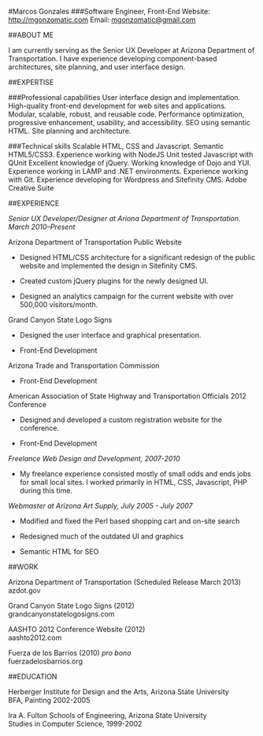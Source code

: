 #Marcos Gonzales
###Software Engineer, Front-End
Website:  http://mgonzomatic.com
Email: mgonzomatic@gmail.com

##ABOUT ME

I am currently serving as the Senior UX Developer at Arizona Department of Transportation. I have experience developing component-based architectures, site planning, and user interface design. 

##EXPERTISE

###Professional capabilities
User interface design and implementation.
High-quality front-end development for web sites and applications.
Modular, scalable, robust, and reusable code.
Performance optimization, progressive enhancement, usability, and accessibility.
SEO using semantic HTML.
Site planning and architecture.


###Technical skills
Scalable HTML, CSS and Javascript.
Semantic HTML5/CSS3.
Experience working with NodeJS
Unit tested Javascript with QUnit
Excellent knowledge of jQuery.
Working knowledge of Dojo and YUI.
Experience working in LAMP and .NET environments.
Experience working with Git.
Experience developing for Wordpress and Sitefinity CMS.
Adobe Creative Suite


##EXPERIENCE

*Senior UX Developer/Designer*
*at Ariona Department of Transportation. March 2010–Present*

Arizona Department of Transportation Public Website  

* Designed HTML/CSS architecture for a significant redesign of the public website and implemented the design in Sitefinity CMS.

* Created custom jQuery plugins for the newly designed UI.

* Designed an analytics campaign for the current website with over 500,000 visitors/month.


Grand Canyon State Logo Signs  

* Designed the user interface and graphical presentation.

* Front-End Development


Arizona Trade and Transportation Commission  

* Front-End Development


American Association of State Highway and Transportation Officials 2012 Conference  

* Designed and developed a custom registration website for the conference.

* Front-End Development



*Freelance Web Design and Development, 2007-2010*  

* My freelance experience consisted mostly of small odds and ends jobs for small local sites.  I worked primarily in HTML, CSS, Javascript, PHP during this time.


*Webmaster at Arizona Art Supply, July 2005 - July 2007*

* Modified and fixed the Perl based shopping cart and on-site search

* Redesigned much of the outdated UI and graphics

* Semantic HTML for SEO


##WORK

Arizona Department of Transportation (Scheduled Release March 2013)
azdot.gov

Grand Canyon State Logo Signs (2012)  
grandcanyonstatelogosigns.com

AASHTO 2012 Conference Website (2012)  
aashto2012.com

Fuerza de los Barrios (2010) *pro bono*  
fuerzadelosbarrios.org


##EDUCATION

Herberger Institute for Design and the Arts, Arizona State University  
BFA, Painting 2002-2005  
  
Ira A. Fulton Schools of Engineering, Arizona State University  
Studies in Computer Science, 1999-2002
